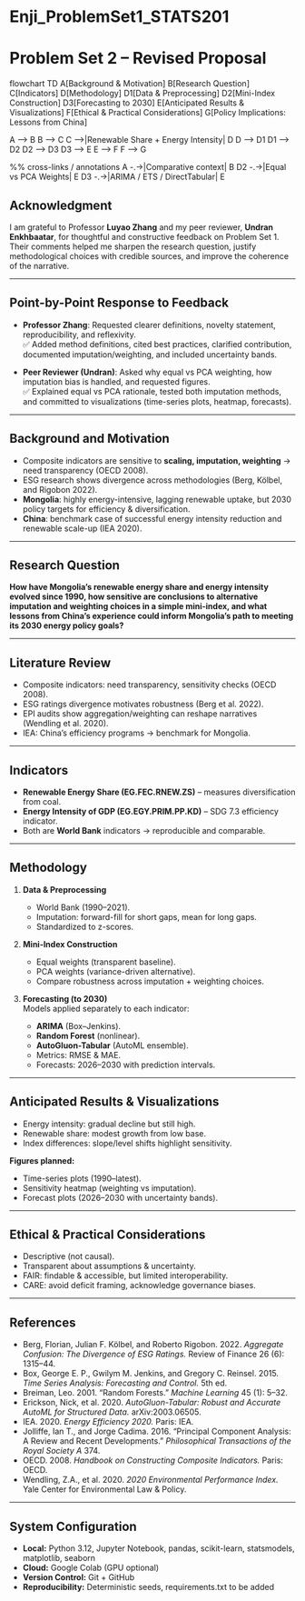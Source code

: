 # Enji_ProblemSet1_STATS201
# Problem Set 2 – Revised Proposal
flowchart TD
  A[Background & Motivation]
  B[Research Question]
  C[Indicators]
  D[Methodology]
  D1[Data & Preprocessing]
  D2[Mini-Index Construction]
  D3[Forecasting to 2030]
  E[Anticipated Results & Visualizations]
  F[Ethical & Practical Considerations]
  G[Policy Implications: Lessons from China]

  A --> B
  B --> C
  C -->|Renewable Share + Energy Intensity| D
  D --> D1
  D1 --> D2
  D2 --> D3
  D3 --> E
  E --> F
  F --> G

  %% cross-links / annotations
  A -.->|Comparative context| B
  D2 -.->|Equal vs PCA Weights| E
  D3 -.->|ARIMA / ETS / DirectTabular| E


## Acknowledgment
I am grateful to Professor **Luyao Zhang** and my peer reviewer, **Undran Enkhbaatar**, for thoughtful and constructive feedback on Problem Set 1. Their comments helped me sharpen the research question, justify methodological choices with credible sources, and improve the coherence of the narrative.

---

## Point-by-Point Response to Feedback
- **Professor Zhang**: Requested clearer definitions, novelty statement, reproducibility, and reflexivity.  
  ✅ Added method definitions, cited best practices, clarified contribution, documented imputation/weighting, and included uncertainty bands.  

- **Peer Reviewer (Undran)**: Asked why equal vs PCA weighting, how imputation bias is handled, and requested figures.  
  ✅ Explained equal vs PCA rationale, tested both imputation methods, and committed to visualizations (time-series plots, heatmap, forecasts).

---

## Background and Motivation
- Composite indicators are sensitive to **scaling, imputation, weighting** → need transparency (OECD 2008).  
- ESG research shows divergence across methodologies (Berg, Kölbel, and Rigobon 2022).  
- **Mongolia**: highly energy-intensive, lagging renewable uptake, but 2030 policy targets for efficiency & diversification.  
- **China**: benchmark case of successful energy intensity reduction and renewable scale-up (IEA 2020).  

---

## Research Question
**How have Mongolia’s renewable energy share and energy intensity evolved since 1990, how sensitive are conclusions to alternative imputation and weighting choices in a simple mini-index, and what lessons from China’s experience could inform Mongolia’s path to meeting its 2030 energy policy goals?**

---

## Literature Review
- Composite indicators: need transparency, sensitivity checks (OECD 2008).  
- ESG ratings divergence motivates robustness (Berg et al. 2022).  
- EPI audits show aggregation/weighting can reshape narratives (Wendling et al. 2020).  
- IEA: China’s efficiency programs → benchmark for Mongolia.  

---

## Indicators
- **Renewable Energy Share (EG.FEC.RNEW.ZS)** – measures diversification from coal.  
- **Energy Intensity of GDP (EG.EGY.PRIM.PP.KD)** – SDG 7.3 efficiency indicator.  
- Both are **World Bank** indicators → reproducible and comparable.  

---

## Methodology
1. **Data & Preprocessing**  
   - World Bank (1990–2021).  
   - Imputation: forward-fill for short gaps, mean for long gaps.  
   - Standardized to z-scores.  

2. **Mini-Index Construction**  
   - Equal weights (transparent baseline).  
   - PCA weights (variance-driven alternative).  
   - Compare robustness across imputation + weighting choices.  

3. **Forecasting (to 2030)**  
   Models applied separately to each indicator:  
   - **ARIMA** (Box–Jenkins).  
   - **Random Forest** (nonlinear).  
   - **AutoGluon-Tabular** (AutoML ensemble).  
   - Metrics: RMSE & MAE.  
   - Forecasts: 2026–2030 with prediction intervals.  

---

## Anticipated Results & Visualizations
- Energy intensity: gradual decline but still high.  
- Renewable share: modest growth from low base.  
- Index differences: slope/level shifts highlight sensitivity.  

**Figures planned:**  
- Time-series plots (1990–latest).  
- Sensitivity heatmap (weighting vs imputation).  
- Forecast plots (2026–2030 with uncertainty bands).  

---

## Ethical & Practical Considerations
- Descriptive (not causal).  
- Transparent about assumptions & uncertainty.  
- FAIR: findable & accessible, but limited interoperability.  
- CARE: avoid deficit framing, acknowledge governance biases.  

---

## References
- Berg, Florian, Julian F. Kölbel, and Roberto Rigobon. 2022. *Aggregate Confusion: The Divergence of ESG Ratings.* Review of Finance 26 (6): 1315–44.  
- Box, George E. P., Gwilym M. Jenkins, and Gregory C. Reinsel. 2015. *Time Series Analysis: Forecasting and Control.* 5th ed.  
- Breiman, Leo. 2001. “Random Forests.” *Machine Learning* 45 (1): 5–32.  
- Erickson, Nick, et al. 2020. *AutoGluon-Tabular: Robust and Accurate AutoML for Structured Data.* arXiv:2003.06505.  
- IEA. 2020. *Energy Efficiency 2020.* Paris: IEA.  
- Jolliffe, Ian T., and Jorge Cadima. 2016. “Principal Component Analysis: A Review and Recent Developments.” *Philosophical Transactions of the Royal Society A* 374.  
- OECD. 2008. *Handbook on Constructing Composite Indicators.* Paris: OECD.  
- Wendling, Z.A., et al. 2020. *2020 Environmental Performance Index.* Yale Center for Environmental Law & Policy.  

---


## System Configuration
- **Local:** Python 3.12, Jupyter Notebook, pandas, scikit-learn, statsmodels, matplotlib, seaborn  
- **Cloud:** Google Colab (GPU optional)  
- **Version Control:** Git + GitHub  
- **Reproducibility:** Deterministic seeds, requirements.txt to be added



